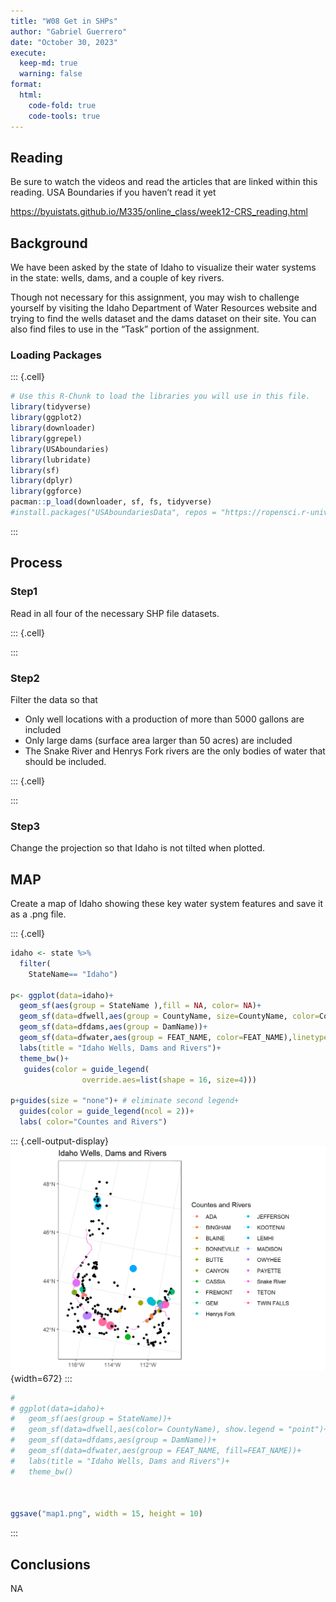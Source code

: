 ```yaml
---
title: "W08 Get in SHPs"
author: "Gabriel Guerrero"
date: "October 30, 2023"
execute:
  keep-md: true
  warning: false
format:
  html:
    code-fold: true
    code-tools: true
---
```




## Reading
Be sure to watch the videos and read the articles that are linked within this reading.
USA Boundaries if you haven’t read it yet

https://byuistats.github.io/M335/online_class/week12-CRS_reading.html

## Background

We have been asked by the state of Idaho to visualize their water systems in the state: wells, dams, and a couple of key rivers.

Though not necessary for this assignment, you may wish to challenge yourself by visiting the Idaho Department of Water Resources website and trying to find the wells dataset and the dams dataset on their site. You can also find files to use in the “Task” portion of the assignment.

### Loading Packages


::: {.cell}

```{.r .cell-code}
# Use this R-Chunk to load the libraries you will use in this file.
library(tidyverse)
library(ggplot2)
library(downloader)
library(ggrepel)
library(USAboundaries)
library(lubridate)
library(sf)
library(dplyr)
library(ggforce)
pacman::p_load(downloader, sf, fs, tidyverse)
#install.packages("USAboundariesData", repos = "https://ropensci.r-universe.dev", type = "source")
```
:::


## Process
### Step1
Read in all four of the necessary SHP file datasets.

::: {.cell}

:::

### Step2

Filter the data so that
- Only well locations with a production of more than 5000 gallons are included
- Only large dams (surface area larger than 50 acres) are included
- The Snake River and Henrys Fork rivers are the only bodies of water that should be included.

::: {.cell}

:::

### Step3
Change the projection so that Idaho is not tilted when plotted.



## MAP
Create a map of Idaho showing these key water system features and save it as a .png file.


::: {.cell}

```{.r .cell-code}
idaho <- state %>% 
  filter(
    StateName== "Idaho")

p<- ggplot(data=idaho)+
  geom_sf(aes(group = StateName ),fill = NA, color= NA)+
  geom_sf(data=dfwell,aes(group = CountyName, size=CountyName, color=CountyName))+
  geom_sf(data=dfdams,aes(group = DamName))+
  geom_sf(data=dfwater,aes(group = FEAT_NAME, color=FEAT_NAME),linetype = "dotted", size = 5.5)+
  labs(title = "Idaho Wells, Dams and Rivers")+
  theme_bw()+
   guides(color = guide_legend( 
                override.aes=list(shape = 16, size=4)))

p+guides(size = "none")+ # eliminate second legend+
  guides(color = guide_legend(ncol = 2))+
  labs( color="Countes and Rivers")
```

::: {.cell-output-display}
![](week8-Get-in-SHP_files/figure-html/unnamed-chunk-4-1.png){width=672}
:::

```{.r .cell-code}
# 
# ggplot(data=idaho)+
#   geom_sf(aes(group = StateName))+
#   geom_sf(data=dfwell,aes(color= CountyName), show.legend = "point")+
#   geom_sf(data=dfdams,aes(group = DamName))+
#   geom_sf(data=dfwater,aes(group = FEAT_NAME, fill=FEAT_NAME))+
#   labs(title = "Idaho Wells, Dams and Rivers")+
#   theme_bw()



ggsave("map1.png", width = 15, height = 10)  
```
:::




## Conclusions

NA
